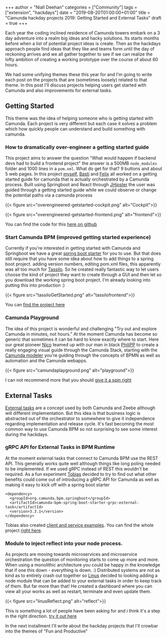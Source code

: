 +++
author = "Niall Deehan"
categories = ["Community"]
tags = ["extension", "hackdays"]
date = "2019-08-20T01:00:00+01:00"
title = "Camunda hackday projects 2019: Getting Started and External Tasks"
draft = true
+++

Each year the coding inclined residence of Camunda towers embark on a 3 day adventure into a realm big ideas and hacky solutions. Its starts months before when a list of potential project ideas is create. Then as the hackdays approach people find ideas that they like and teams form until the day of reckoning arrives and we all gather together to see if we can realize the lofty ambition of creating a working prototype over the course of about 60 hours. 

We had some unifying themes these this year for and I'm going to write each post on the projects that are (sometimes loosely) related to that theme. In this post I'll discuss projects helping users get started with Camunda and also improvements for external tasks. 

<!--more-->
## Getting Started
This theme was the idea of helping someone who is getting started with Camunda. Each project is very different but each case it solves a problem which how quickly people can understand and build something with camunda. 

### How to dramatically over-engineer a getting started guide
This project aims to answer the question "What would happen if backend devs had to build a frontend project" the answer is a 500MB ``node_modules`` folder and 1000 lines in a ``pom.xml``. What do get for that? 9 buttons and about 5 web pages. In this project [myself](https://twitter.com/NiallDeehan), [Basti](https://twitter.com/sebwarnke) and [Felix](https://github.com/anhaltFelix) all worked on a getting started guide for camunda that is actually orchestrated by a Camunda process. Built using Springboot and React through [JHipster](https://www.jhipster.tech/) the user was guided through a getting started guide while we could observe or change the potential paths via a camunda process

{{< figure src="overengineered-getstarted-cockpit.png" alt="Cockpit">}}

{{< figure src="overengineered-getstarted-frontend.png" alt="frontend">}}

You can find the code for this [here on github](https://github.com/NPDeehan/CamundaGettingStarted)

### Start Camunda BPM (improved getting started experience)
Currently if you're interested in getting started with Camunda and Springboot we have a great [spring boot starter](https://github.com/camunda/camunda-bpm-spring-boot-starter) for you to use. But that does still require that you have some idea about how to add things to a spring boot project. adding version numbers, editing pom.xml files, this apparently was all too much for [Tassilo](https://github.com/tasso94). So he created really fantastic way to let users choose the kind of project they want to create through a GUI and then let so you download the working spring boot project. I'm already looking into putting this into production :)

{{< figure src="tassiloGetStarted.png" alt="tassilofrontend">}}

You can [find the project here](https://github.com/tasso94/start-camunda)

### Camunda Playground
The idea of this project is wonderful and challenging "Try out and explore Camunda in minutes, not hours." At the moment Camunda has become so generic that sometimes it can be hard to know exactly where to start. Here our great pioneer [Nico](https://github.com/nikku) teamed up with our man in black [PhiliPP](https://github.com/philippfromme) to create a really engaging visual guide through the Camunda Stack, starting with the [Camunda modeler](https://camunda.com/download/modeler/) you're guiding through the concepts of BPMN as well as automation and the Camunda webapps. 

{{< figure src="camundaplayground.png" alt="playground">}}

I can not recommend more that you should [give it a spin right](https://github.com/nikku/camunda-playground)


## External Tasks
[External tasks](https://docs.camunda.org/manual/latest/user-guide/process-engine/external-tasks/) are a concept used by both Camunda and Zeebe although will different implementation. But this idea is that business logic is abstracted out of the orchestrator to somewhere to give it independence regarding implementation and release cycle. It's fast becoming the most common way to use Camunda BPM so not surprising to see some interest during the hackdays. 

### gRPC API for External Tasks in BPM Runtime
At the moment external tasks that connect to Camunda BPM use the REST API. This generally works quite well although things like long poling needed to be implemented. If we used gRPC instead of REST this wouldn't be required. As a fun experiment [Tobias](https://github.com/tmetzke) decided to try to find out what other benefits could come out of introducing a gRPC API for Camunda as well as making it easy to kick off with a spring boot starter
```
<dependency>
  <groupId>org.camunda.bpm.springboot</groupId>
  <artifactId>camunda-bpm-spring-boot-starter-grpc-external-task</artifactId>
  <version>3.3.1</version>
</dependency>
```
Tobias also created [client and service examples](https://github.com/tmetzke/camunda-bpm-grpc-external-task/tree/master/example). You can find the whole project [right here](https://github.com/tmetzke/camunda-bpm-grpc-external-task).


### Module to inject reflect into your node process.
As projects are moving towards microservices and microservice orchestration the question of monitoring starts to come up more and more. When using a monolithic architecture you could be happy in the knowledge that if one this down - everything is down. :) Distributed systems are not as kind as to entirely crash out together so [Linus](https://github.com/linus-amg) decided to looking adding a node module that can be added to your external tasks in order to keep track of them. But far more than that! He created a dashboard where you can view all your works as well as restart, terminate and even update them.

{{< figure src="linusReflect.png" alt="reflect">}}

This is something a lot of people have been asking for and i think it's a step in the right direction. [try it out here](https://github.com/linus-amg/reflect-injector)

In the next installment I'll write about the hackday projects that I'll crowbar into the themes of "Fun and Productive"

